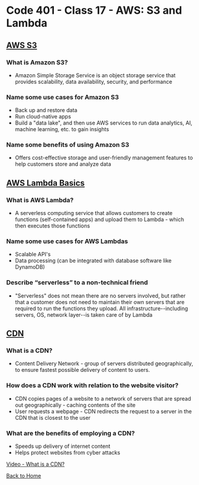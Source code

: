 # Code 401 - Class 17 - AWS: S3 and Lambda

## [AWS S3](https://aws.amazon.com/s3/)

### What is Amazon S3?

- Amazon Simple Storage Service is an object storage service that provides scalability, data availability, security, and performance

### Name some use cases for Amazon S3

- Back up and restore data
- Run cloud-native apps
- Build a "data lake", and then use AWS services to run data analytics, AI, machine learning, etc. to gain insights

### Name some benefits of using Amazon S3

- Offers cost-effective storage and user-friendly management features to help customers store and analyze data

## [AWS Lambda Basics](https://www.serverless.com/aws-lambda)

### What is AWS Lambda?

- A serverless computing service that allows customers to create functions (self-contained apps) and upload them to Lambda - which then executes those functions

### Name some use cases for AWS Lambdas

- Scalable API's
- Data processing (can be integrated with database software like DynamoDB)

### Describe “serverless” to a non-technical friend

- "Serverless" does not mean there are no servers involved, but rather that a customer does not need to maintain their own servers that are required to run the functions they upload. All infrastructure--including servers, OS, network layer--is taken care of by Lambda

## [CDN](https://cyberhoot.com/cybrary/content-delivery-network-cdn/)

### What is a CDN?

- Content Delivery Network - group of servers distributed geographically, to ensure fastest possible delivery of content to users.

### How does a CDN work with relation to the website visitor?

- CDN copies pages of a website to a network of servers that are spread out geographically - caching contents of the site
- User requests a webpage - CDN redirects the request to a server in the CDN that is closest to the user

### What are the benefits of employing a CDN?

- Speeds up delivery of internet content
- Helps protect websites from cyber attacks

[Video - What is a CDN?](https://youtu.be/Bsq5cKkS33I)

[Back to Home](../README.md)
